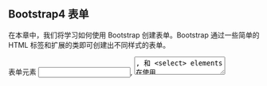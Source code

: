 ## Bootstrap4 表单

在本章中，我们将学习如何使用 Bootstrap 创建表单。Bootstrap 通过一些简单的 HTML 标签和扩展的类即可创建出不同样式的表单。

表单元素 <input>, <textarea>, 和 <select> elements 在使用 .form-control 类的情况下，宽度都是设置为 100%。

### Bootstrap4 表单布局

+   堆叠表单 (全屏宽度)：垂直方向
+   内联表单：水平方向

Bootstrap 提供了两种类型的表单布局:

* * *

## 堆叠表单

以下实例使用两个输入框，一个复选框，一个提交按钮来创建堆叠表单：

## 实例

<form action\=""\> <div class\="form-group"\> <label for\="email"\>Email address:</label\> <input type\="email" class\="form-control" placeholder\="Enter email" id\="email"\> </div\> <div class\="form-group"\> <label for\="pwd"\>Password:</label\> <input type\="password" class\="form-control" placeholder\="Enter password" id\="pwd"\> </div\> <div class\="form-group form-check"\> <label class\="form-check-label"\> <input class\="form-check-input" type\="checkbox"\> Remember me </label\> </div\> <button type\="submit" class\="btn btn-primary"\>Submit</button\> </form\>

[尝试一下 »](https://www.runoob.com/try/try2.php?filename=trybs4_form_basic)

显示效果：

![](https://www.runoob.com/wp-content/uploads/2017/10/BE33BCD9-4AE4-4349-B4FD-BEC4D7669670.jpg)

* * *

## 内联表单

所有内联表单中的元素都是左对齐的。

**注意：在屏幕宽度小于 576px 时为垂直堆叠，如果屏幕宽度大于等于576px时表单元素才会显示在同一个水平线上。**

内联表单需要在 <form> 元素上添加 .form-inline类。

以下实例使用两个输入框，一个复选框，一个提交按钮来创建内联表单：

## 实例

<form class\="form-inline"\> <label for\="email"\>Email address:</label\> <input type\="email" class\="form-control" id\="email"\> <label for\="pwd"\>Password:</label\> <input type\="password" class\="form-control" id\="pwd"\> <div class\="form-check"\> <label class\="form-check-label"\> <input class\="form-check-input" type\="checkbox"\> Remember me </label\> </div\> <button type\="submit" class\="btn btn-primary"\>Submit</button\> </form\>

[尝试一下 »](https://www.runoob.com/try/try2.php?filename=trybs4_form_inline)

显示效果：

![](https://www.runoob.com/wp-content/uploads/2017/10/CBA259C0-910B-416D-9347-E7541E0AD003.jpg)

上面的实例元素排列看起来很紧凑，可以使用 .mr-sm-2 类来设置右边距，使用.mb-2 类设置底部边距：

## 实例

<form class\="form-inline" action\=""\> <label for\="email" class\="mr-sm-2"\>Email address:</label\> <input type\="email" class\="form-control mb-2 mr-sm-2" placeholder\="Enter email" id\="email"\> <label for\="pwd" class\="mr-sm-2"\>Password:</label\> <input type\="password" class\="form-control mb-2 mr-sm-2" placeholder\="Enter password" id\="pwd"\> <div class\="form-check mb-2 mr-sm-2"\> <label class\="form-check-label"\> <input class\="form-check-input" type\="checkbox"\> Remember me </label\> </div\> <button type\="submit" class\="btn btn-primary mb-2"\>Submit</button\> </form\>

[尝试一下 »](https://www.runoob.com/try/try2.php?filename=trybs4_form_inline2)

显示效果：

![](https://www.runoob.com/wp-content/uploads/2017/10/ACF6334D-2B27-41B2-A4DB-6768065840AE.jpg)

## 表单行/网格

我们还可以使用 .col 类来控制表单元素的宽度和对齐方式，不需要使用间距类。 .col 类来控制的表单需要放在 .row 容器中。

以下实例将两个列并排显示：

## 实例

<form\> <div class\="row"\> <div class\="col"\> <input type\="text" class\="form-control" id\="email" placeholder\="Enter email" name\="email"\> </div\> <div class\="col"\> <input type\="password" class\="form-control" placeholder\="Enter password" name\="pswd"\> </div\> </div\> </form\>

[尝试一下 »](https://www.runoob.com/try/try2.php?filename=trybs4_form_grid)

显示效果：

![](https://www.runoob.com/wp-content/uploads/2017/10/AB67AA60-CE57-4514-8BB2-2929DADCF47D.jpg)

如果网格要使用比较小的间距可以使用 .form-row 替代 .row:

## 实例

<form\> <div class\="form-row"\> <div class\="col"\> <input type\="text" class\="form-control" id\="email" placeholder\="Enter email" name\="email"\> </div\> <div class\="col"\> <input type\="password" class\="form-control" placeholder\="Enter password" name\="pswd"\> </div\> </div\> </form\>

[尝试一下 »](https://www.runoob.com/try/try2.php?filename=trybs4_form_grid2)

* * *

## 表单验证

我们可以使用不同的验证类来设置表单的验证功能。

.was-validated 或 .needs-validation 添加到 <form> 元素中，input 输入字段将具有绿色（有效）或红色（无效）边框效果，用于说明表单是否需要输入内容。

.valid-feedback 或 .invalid-feedback 类用来告诉用户缺少什么信息，或者在提交表单之前需要完成什么。

## 实例

使用 .was-validated 类显示表单在提交之前需要填写的内容：

<form action\="" class\="was-validated"\> <div class\="form-group"\> <label for\="uname"\>Username:</label\> <input type\="text" class\="form-control" id\="uname" placeholder\="Enter username" name\="uname" required\> <div class\="valid-feedback"\>验证成功！</div\> <div class\="invalid-feedback"\>请输入用户名！</div\> </div\> <div class\="form-group"\> <label for\="pwd"\>Password:</label\> <input type\="password" class\="form-control" id\="pwd" placeholder\="Enter password" name\="pswd" required\> <div class\="valid-feedback"\>验证成功！</div\> <div class\="invalid-feedback"\>请输入密码！</div\> </div\> <div class\="form-group form-check"\> <label class\="form-check-label"\> <input class\="form-check-input" type\="checkbox" name\="remember" required\> 同意协议 <div class\="valid-feedback"\>验证成功！</div\> <div class\="invalid-feedback"\>同意协议才能提交。</div\> </label\> </div\> <button type\="submit" class\="btn btn-primary"\>提交</button\> </form\>

[尝试一下 »](https://www.runoob.com/try/try2.php?filename=trybs_form_validation_was)

## 实例

使用 .needs-validation，它将在表单提交之后验证缺少的内容。这里需要添加一些 JavaScript 代码才能使代码正常工作：

<form action\="" class\="needs-validation" novalidate\> <div class\="form-group"\> <label for\="uname"\>Username:</label\> <input type\="text" class\="form-control" id\="uname" placeholder\="Enter username" name\="uname" required\> <div class\="valid-feedback"\>验证成功！</div\> <div class\="invalid-feedback"\>请输入用户名！</div\> </div\> <div class\="form-group"\> <label for\="pwd"\>Password:</label\> <input type\="password" class\="form-control" id\="pwd" placeholder\="Enter password" name\="pswd" required\> <div class\="valid-feedback"\>验证成功！</div\> <div class\="invalid-feedback"\>请输入密码！</div\> </div\> <div class\="form-group form-check"\> <label class\="form-check-label"\> <input class\="form-check-input" type\="checkbox" name\="remember" required\> 同意协议 <div class\="valid-feedback"\>验证成功！</div\> <div class\="invalid-feedback"\>同意协议才能提交。</div\> </label\> </div\> <button type\="submit" class\="btn btn-primary"\>提交</button\> </form\> <script\> // 如果验证不通过禁止提交表单 (function() { 'use strict'; window.addEventListener('load', function() { // 获取表单验证样式 var forms = document.getElementsByClassName('needs-validation'); // 循环并禁止提交 var validation = Array.prototype.filter.call(forms, function(form) { form.addEventListener('submit', function(event) { if (form.checkValidity() === false) { event.preventDefault(); event.stopPropagation(); } form.classList.add('was-validated'); }, false); }); }, false); })(); </script\>

[尝试一下 »](https://www.runoob.com/try/try2.php?filename=trybs_form_validation_needs)